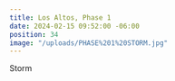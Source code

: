 ```yaml
---
title: Los Altos, Phase 1
date: 2024-02-15 09:52:00 -06:00
position: 34
image: "/uploads/PHASE%201%20STORM.jpg"
---
```


Storm